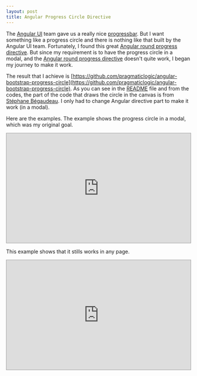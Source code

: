 ```yaml
---
layout: post
title: Angular Progress Circle Directive
---
```


The [Angular UI](http://angular-ui.github.io/) team gave us a really nice [progressbar](http://angular-ui.github.io/bootstrap/#/progressbar).  But I want something like a progress circle and there is nothing like that built by the Angular UI team.  Fortunately, I found this great [Angular round progress directive](https://github.com/angular-directives/angular-round-progress-directive).  But since my requirement is to have the progress circle in a modal, and the [Angular round progress directive](https://github.com/angular-directives/angular-round-progress-directive) doesn't quite work, I began my journey to make it work.

The result that I achieve is [https://github.com/pragmaticlogic/angular-bootstrap-progress-circle](https://github.com/pragmaticlogic/angular-bootstrap-progress-circle).  As you can see in the [README](https://github.com/pragmaticlogic/angular-bootstrap-progress-circle/blob/master/README.md) file and from the codes, the part of the code that draws the circle in the canvas is from [Stéphane Bégaudeau](https://github.com/sbegaudeau).  I only had to change Angular directive part to make it work (in a modal).

Here are the examples.  The example shows the progress circle in a modal, which was my original goal.  

<iframe style="border: 1px solid #999;width: 100%; height: 300px" src="http://embed.plnkr.co/h8zgE5PnL3zVCInU5YsC/preview" frameborder="0" allowfullscreen="allowfullscreen"></iframe>

This example shows that it stills works in any page.

<iframe style="border: 1px solid #999;width: 100%; height: 300px" src="http://embed.plnkr.co/jr8e4AfY6rR2KTW3R4v2/preview" frameborder="0" allowfullscreen="allowfullscreen"></iframe>


